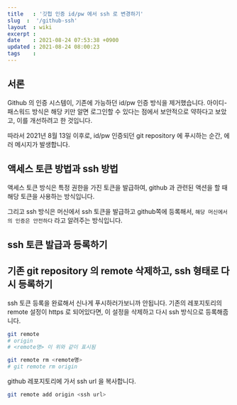 ```yaml
---
title   : '깃헙 인증 id/pw 에서 ssh 로 변경하기' 
slug  :  '/github-ssh'
layout  : wiki 
excerpt : 
date    : 2021-08-24 07:53:38 +0900
updated : 2021-08-24 08:00:23
tags    : 
---
```


## 서론 

Github 의 인증 시스템이, 기존에 가능하던 id/pw 인증 방식을 제거했습니다. 아이디-패스워드 방식은 해당 키만 알면 로그인할 수 있다는 점에서 보안적으로 약하다고 보았고, 이를 개선하려고 한 것입니다. 

따라서 2021년 8월 13일 이후로, id/pw 인증되던 git repository 에 푸시하는 순간, 에러 메시지가 발생합니다. 

> 

## 액세스 토큰 방법과 ssh 방법 

액세스 토큰 방식은 특정 권한을 가진 토큰을 발급하여, github 과 관련된 액션을 할 때 해당 토큰을 사용하는 방식입니다. 

그리고 ssh 방식은 머신에서 ssh 토큰을 발급하고 github쪽에 등록해서, `해당 머신에서의 인증은 안전하다` 라고 알려주는 방식입니다. 

## ssh 토큰 발급과 등록하기 

## 기존 git repository 의 remote 삭제하고, ssh 형태로 다시 등록하기 
ssh 토큰 등록을 완료해서 신나게 푸시하러가보니까 안됩니다. 
기존의 레포지토리의 remote 설정이 https 로 되어있다면, 이 설정을 삭제하고 다시 ssh 방식으로 등록해줍니다. 

```bash 
git remote 
# origin 
# <remote명> 이 위와 같이 표시됨
```

```bash 
git remote rm <remote명> 
# git remote rm origin 
```

github 레포지토리에 가서 ssh url 을 복사합니다. 

```bash 
git remote add origin <ssh url> 
```

